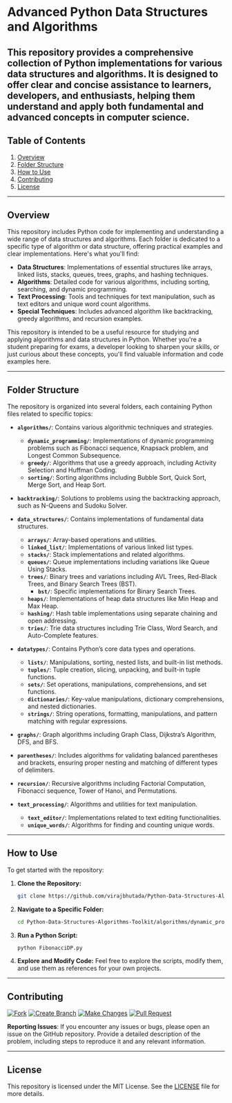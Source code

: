 
# Advanced Python Data Structures and Algorithms

This repository provides a comprehensive collection of Python implementations for various data structures and algorithms. It is designed to offer clear and concise assistance to learners, developers, and enthusiasts, helping them understand and apply both fundamental and advanced concepts in computer science.
---

## Table of Contents

1. [Overview](#overview)
2. [Folder Structure](#folder-structure)
3. [How to Use](#how-to-use)
4. [Contributing](#contributing)
5. [License](#license)

---

## Overview

This repository includes Python code for implementing and understanding a wide range of data structures and algorithms. Each folder is dedicated to a specific type of algorithm or data structure, offering practical examples and clear implementations. Here's what you'll find:

- **Data Structures**: Implementations of essential structures like arrays, linked lists, stacks, queues, trees, graphs, and hashing techniques.
- **Algorithms**: Detailed code for various algorithms, including sorting, searching, and dynamic programming.
- **Text Processing**: Tools and techniques for text manipulation, such as text editors and unique word count algorithms.
- **Special Techniques**: Includes advanced algorithm like backtracking, greedy algorithms, and recursion examples.

This repository is intended to be a useful resource for studying and applying algorithms and data structures in Python. Whether you're a student preparing for exams, a developer looking to sharpen your skills, or just curious about these concepts, you'll find valuable information and code examples here.

---

## Folder Structure

The repository is organized into several folders, each containing Python files related to specific topics:

- **`algorithms/`**: Contains various algorithmic techniques and strategies.
  - **`dynamic_programming/`**: Implementations of dynamic programming problems such as Fibonacci sequence, Knapsack problem, and Longest Common Subsequence.
  - **`greedy/`**: Algorithms that use a greedy approach, including Activity Selection and Huffman Coding.
  - **`sorting/`**: Sorting algorithms including Bubble Sort, Quick Sort, Merge Sort, and Heap Sort.

- **`backtracking/`**: Solutions to problems using the backtracking approach, such as N-Queens and Sudoku Solver.  
- **`data_structures/`**: Contains implementations of fundamental data structures.
  - **`arrays/`**: Array-based operations and utilities.
  - **`linked_list/`**: Implementations of various linked list types.
  - **`stacks/`**: Stack implementations and related algorithms.
  - **`queues/`**: Queue implementations including variations like Queue Using Stacks.
  - **`trees/`**: Binary trees and variations including AVL Trees, Red-Black Trees, and Binary Search Trees (BST).
    - **`bst/`**: Specific implementations for Binary Search Trees.
  - **`heaps/`**: Implementations of heap data structures like Min Heap and Max Heap.
  - **`hashing/`**: Hash table implementations using separate chaining and open addressing.
  - **`tries/`**: Trie data structures including Trie Class, Word Search, and Auto-Complete features.
- **`datatypes/`**: Contains Python’s core data types and operations.
  - **`lists/`**: Manipulations, sorting, nested lists, and built-in list methods.
  - **`tuples/`**: Tuple creation, slicing, unpacking, and built-in tuple functions.
  - **`sets/`**: Set operations, manipulations, comprehensions, and set functions.
  - **`dictionaries/`**: Key-value manipulations, dictionary comprehensions, and nested dictionaries.
  - **`strings/`**: String operations, formatting, manipulations, and pattern matching with regular expressions.
 
- **`graphs/`**: Graph algorithms including Graph Class, Dijkstra’s Algorithm, DFS, and BFS.
- **`parentheses/`**: Includes algorithms for validating balanced parentheses and brackets, ensuring proper nesting and matching of different types of delimiters.
- **`recursion/`**: Recursive algorithms including Factorial Computation, Fibonacci sequence, Tower of Hanoi, and Permutations.
- **`text_processing/`**: Algorithms and utilities for text manipulation.
  - **`text_editor/`**: Implementations related to text editing functionalities.
  - **`unique_words/`**: Algorithms for finding and counting unique words.






---

## How to Use

To get started with the repository:

1. **Clone the Repository:**
   ```bash
   git clone https://github.com/virajbhutada/Python-Data-Structures-Algorithms-Toolkit.git
   ```

2. **Navigate to a Specific Folder:**
   ```bash
   cd Python-Data-Structures-Algorithms-Toolkit/algorithms/dynamic_programming/
   ```

3. **Run a Python Script:**
   ```bash
   python FibonacciDP.py
   ```

4. **Explore and Modify Code:**
   Feel free to explore the scripts, modify them, and use them as references for your own projects.


---



## Contributing

[![Fork](https://img.shields.io/badge/Fork-Repository-008000)](https://github.com/virajbhutada/Python-Data-Structures-Algorithms-Toolkit/fork) [![Create Branch](https://img.shields.io/badge/Create-Branch-4169E1)](https://docs.github.com/en/github/collaborating-with-issues-and-pull-requests/creating-and-deleting-branches-within-your-repository) [![Make Changes](https://img.shields.io/badge/Make-Changes-A52A2A)](https://docs.github.com/en/github/collaborating-with-issues-and-pull-requests/creating-a-pull-request) [![Pull Request](https://img.shields.io/badge/Submit-Pull_Request-F0E68C)](https://docs.github.com/en/github/collaborating-with-issues-and-pull-requests/creating-a-pull-request)


**Reporting Issues**: If you encounter any issues or bugs, please open an issue on the GitHub repository. Provide a detailed description of the problem, including steps to reproduce it and any relevant information.





---

## License

This repository is licensed under the MIT License. See the [LICENSE](LICENSE) file for more details.

